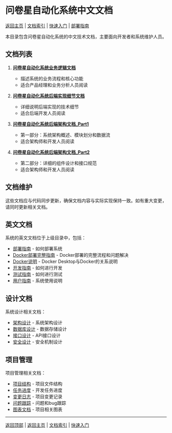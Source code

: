 # 问卷星自动化系统中文文档

[返回主页](../../README.md) | [文档索引](../index.md) | [快速入门](../guides/QUICK_START.md) | [部署指南](../guides/Deployment.md)

本目录包含问卷星自动化系统的中文技术文档，主要面向开发者和系统维护人员。

## 文档列表

1. **[问卷星自动化系统业务逻辑文档](问卷星自动化系统业务逻辑文档.md)**
   - 描述系统的业务流程和核心功能
   - 适合产品经理和业务分析人员阅读

2. **[问卷星自动化系统后端实现细节文档](问卷星自动化系统后端实现细节文档.md)**
   - 详细说明后端实现的技术细节
   - 适合后端开发人员阅读

3. **[问卷星自动化系统后端架构文档_Part1](问卷星自动化系统后端架构文档_Part1.md)**
   - 第一部分：系统架构概述、模块划分和数据流
   - 适合架构师和开发人员阅读

4. **[问卷星自动化系统后端架构文档_Part2](问卷星自动化系统后端架构文档_Part2.md)**
   - 第二部分：详细的组件设计和接口规范
   - 适合架构师和开发人员阅读

## 文档维护

这些文档应与代码同步更新，确保文档内容与实际实现保持一致。如有重大变更，请同时更新相关文档。

## 英文文档

系统的英文文档位于上级目录中，包括：
- [部署指南](../guides/Deployment.md) - 如何部署系统
- [Docker部署完整指南](../guides/Docker_Deployment_Guide.md) - Docker部署的完整流程和问题解决
- [Docker说明](../guides/Docker_Explanation.md) - Docker Desktop与Docker的关系说明
- [开发指南](../guides/Development.md) - 如何进行开发
- [测试指南](../guides/Testing.md) - 如何进行测试
- [用户指南](../guides/User.md) - 系统使用说明

## 设计文档

系统设计相关文档：
- [架构设计](../design/Architecture.md) - 系统架构设计
- [数据库设计](../design/Database.md) - 数据存储设计
- [接口设计](../design/API.md) - API接口设计
- [安全设计](../design/Security.md) - 安全机制设计

## 项目管理

项目管理相关文档：
- [项目结构](../project/Structure.md) - 项目文件结构
- [任务进度](../project/Thread.md) - 开发任务进度
- [变更日志](../project/Log.md) - 项目变更记录
- [问题跟踪](../project/Issues.md) - 问题和bug跟踪
- [图表文档](../project/Diagram.md) - 项目相关图表

---

[返回顶部](#问卷星自动化系统中文文档) | [返回主页](../../README.md) | [文档索引](../index.md) | [快速入门](../guides/QUICK_START.md)
